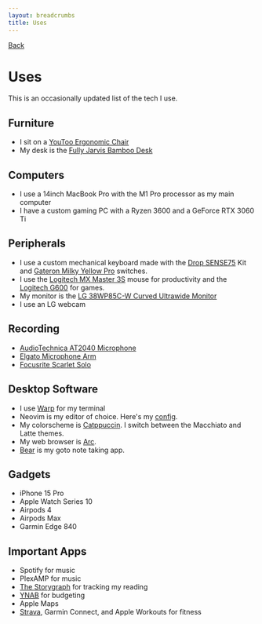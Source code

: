 ```yaml
---
layout: breadcrumbs
title: Uses
---
```


<a href="/" class="back-link margin-bottom-4"><i class="fa fa-angle-left"></i>Back</a>

# Uses

This is an occasionally updated list of the tech I use.

## Furniture
- I sit on a [YouToo Ergonomic Chair](https://ergonofis.com/en-us/products/youtoo-ergonomic-chair?variant=42615992484089)
- My desk is the [Fully Jarvis Bamboo Desk](https://store.hermanmiller.com/standing-desks/jarvis-bamboo-standing-desk/2542428.html?lang=en_US)

## Computers
- I use a 14inch MacBook Pro with the M1 Pro processor as my main computer
- I have a custom gaming PC with a Ryzen 3600 and a GeForce RTX 3060 Ti

## Peripherals
- I use a custom mechanical keyboard made with the [Drop SENSE75](https://drop.com/buy/drop-sense75-barebones-mechanical-keyboard?searchId=ba3c4499c3625e02f9c3622bba48d238&defaultSelectionIds=973431) Kit and [Gateron Milky Yellow Pro](https://divinikey.com/products/gateron-ks-3-milky-yellow-pro-linear-switches) switches.
- I use the [Logitech MX Master 3S](https://www.logitech.com/en-us/products/mice/mx-master-3s.910-006558.html) mouse for productivity and the [Logitech G600](https://www.logitechg.com/en-us/products/gaming-mice/g600-mmo-gaming-mouse.910-002864.html) for games.
- My monitor is the [LG 38WP85C-W Curved Ultrawide Monitor](https://www.amazon.com/gp/product/B09BP1P4BG)
- I use an LG webcam

## Recording
- [AudioTechnica AT2040 Microphone](https://www.amazon.com/gp/product/B09BFPNW2J)
- [Elgato Microphone Arm](https://www.amazon.com/gp/product/B09737ZXMK)
- [Focusrite Scarlet Solo](https://www.amazon.com/gp/product/B01E6T56CM)

## Desktop Software
- I use [Warp](https://www.warp.dev/) for my terminal
- Neovim is my editor of choice. Here's my [config](https://github.com/eliseshaffer/nvim).
- My colorscheme is [Catppuccin](https://github.com/catppuccin/nvim). I switch between the Macchiato and Latte themes.
- My web browser is [Arc](https://arc.net/).
- [Bear](https://bear.app/) is my goto note taking app.

## Gadgets
- iPhone 15 Pro
- Apple Watch Series 10
- Airpods 4
- Airpods Max
- Garmin Edge 840

## Important Apps
- Spotify for music
- PlexAMP for music
- [The Storygraph](https://app.thestorygraph.com/profile/eliseshaffer) for tracking my reading
- [YNAB](https://www.ynab.com/) for budgeting
- Apple Maps
- [Strava](https://www.strava.com/athletes/111360327), Garmin Connect, and Apple Workouts for fitness
